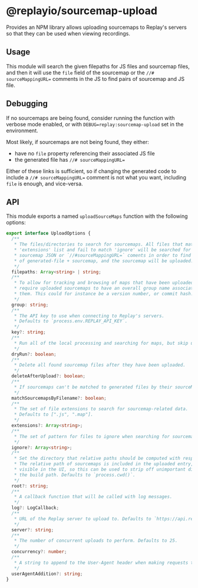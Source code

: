 # @replayio/sourcemap-upload

Provides an NPM library allows uploading sourcemaps to Replay's servers so
that they can be used when viewing recordings.

## Usage

This module will search the given filepaths for JS files and sourcemap files,
and then it will use the `file` field of the sourcemap or the `//# sourceMappingURL=`
comments in the JS to find pairs of sourcemap and JS file.

## Debugging

If no sourcemaps are being found, consider running the function with verbose
mode enabled, or with `DEBUG=replay:sourcemap-upload` set in the environment.

Most likely, if sourcemaps are not being found, they either:

- have no `file` property referencing their associated JS file
- the generated file has `//# sourceMappingURL=`

Either of these links is sufficient, so if changing the generated code to include a
`//# sourceMappingURL=` comment is not what you want, including `file` is enough,
and vice-versa.

## API

This module exports a named `uploadSourceMaps` function with the following options:

```typescript
export interface UploadOptions {
  /**
   * The files/directories to search for sourcemaps. All files that match the
   * 'extensions' list and fail to match 'ignore' will be searched for
   * sourcemap JSON or `//#sourceMappingURL=` coments in order to find pairs
   * of generated-file + sourcemap, and the sourcemap will be uploaded.
   */
  filepaths: Array<string> | string;
  /**
   * To allow for tracking and browsing of maps that have been uploaded, we
   * require uploaded sourcemaps to have an overall group name associated with
   * them. This could for instance be a version number, or commit hash.
   */
  group: string;
  /**
   * The API key to use when connecting to Replay's servers.
   * Defaults to `process.env.REPLAY_API_KEY`.
   */
  key?: string;
  /**
   * Run all of the local processing and searching for maps, but skip uploading them.
   */
  dryRun?: boolean;
  /**
   * Delete all found sourcemap files after they have been uploaded.
   */
  deleteAfterUpload?: boolean;
  /**
   * If sourcemaps can't be matched to generated files by their sourceMappingURL, try matching by filenames on disk
   */
  matchSourcemapsByFilename?: boolean;
  /**
   * The set of file extensions to search for sourcemap-related data.
   * Defaults to [".js", ".map"].
   */
  extensions?: Array<string>;
  /**
   * The set of pattern for files to ignore when searching for sourcemap-related data.
   */
  ignore?: Array<string>;
  /**
   * Set the directory that relative paths should be computed with respect to.
   * The relative path of sourcemaps is included in the uploaded entry, and will be
   * visible in the UI, so this can be used to strip off unimportant directories in
   * the build path. Defaults to `process.cwd()`.
   */
  root?: string;
  /**
   * A callback function that will be called with log messages.
   */
  log?: LogCallback;
  /**
   * URL of the Replay server to upload to. Defaults to `https://api.replay.io`.
   */
  server?: string;
  /**
   * The number of concurrent uploads to perform. Defaults to 25.
   */
  concurrency?: number;
  /**
   * A string to append to the User-Agent header when making requests to the Replay API.
   */
  userAgentAddition?: string;
}
```
